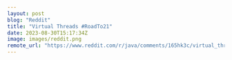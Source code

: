 ```yaml
---
layout: post
blog: "Reddit"
title: "Virtual Threads #RoadTo21"
date: 2023-08-30T15:17:34Z
image: images/reddit.png
remote_url: "https://www.reddit.com/r/java/comments/165hk3c/virtual_threads_roadto21/"
---
```

